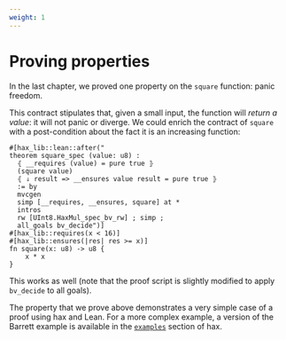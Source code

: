 ```yaml
---
weight: 1
---
```


# Proving properties

In the last chapter, we proved one property on the `square` function:
panic freedom.

This contract stipulates that, given a small input, the function will
_return a value_: it will not panic or diverge. We could enrich the
contract of `square` with a post-condition about the fact it is an
increasing function:
```{.rust .playable .lean-backend}
#[hax_lib::lean::after("
theorem square_spec (value: u8) :
  ⦃ __requires (value) = pure true ⦄
  (square value)
  ⦃ ⇓ result => __ensures value result = pure true ⦄
  := by
  mvcgen
  simp [__requires, __ensures, square] at *
  intros
  rw [UInt8.HaxMul_spec_bv_rw] ; simp ;
  all_goals bv_decide")]
#[hax_lib::requires(x < 16)]
#[hax_lib::ensures(|res| res >= x)]
fn square(x: u8) -> u8 {
    x * x
}
```
This works as well (note that the proof script is slightly modified to apply `bv_decide` to all goals).

The property that we prove above demonstrates a very simple case of a proof using hax and Lean. For a more complex example, a version of the Barrett example is available in the 
[`examples`](https://github.com/cryspen/hax/tree/main/examples/lean_barrett) 
section of hax. 


